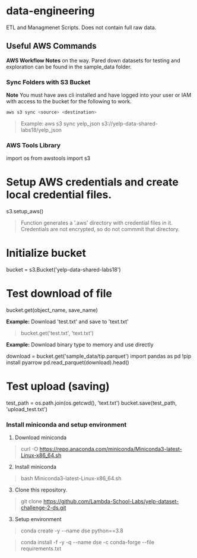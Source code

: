 # data-engineering
ETL and Managmenet Scripts.  Does not contain full raw data.


## Useful AWS Commands

**AWS Workflow Notes** on the way.  Pared down datasets for testing and exploration can be found in the sample_data folder.

### Sync Folders with S3 Bucket

**Note** You must have aws cli installed and have logged into your user or IAM with access to the bucket for the following to work.

```Bash
aws s3 sync <source> <destination>
```

> Example: aws s3 sync yelp_json s3://yelp-data-shared-labs18/yelp_json


### AWS Tools Library

import os
from awstools import s3

# Setup AWS credentials and create local credential files.
s3.setup_aws()

> Function generates a '.aws' directory with credential files in it.  Credentials are not encrypted, so do not commmit that directory.

# Initialize bucket
bucket = s3.Bucket('yelp-data-shared-labs18')

# Test download of file
bucket.get(object_name, save_name)

**Example:** Download 'test.txt' and save to 'text.txt'

> bucket.get('test.txt', 'text.txt')

**Example:** Download binary type to memory and use directly

download = bucket.get('sample_data/tip.parquet')
import pandas as pd
!pip install pyarrow
pd.read_parquet(download).head()

# Test upload (saving)
test_path = os.path.join(os.getcwd(), 'text.txt')
bucket.save(test_path, 'upload_test.txt')

### Install miniconda and setup environment

1. Download miniconda

> curl -O https://repo.anaconda.com/miniconda/Miniconda3-latest-Linux-x86_64.sh

2. Install miniconda

> bash Miniconda3-latest-Linux-x86_64.sh

3. Clone this repository.

> git clone https://github.com/Lambda-School-Labs/yelp-dataset-challenge-2-ds.git

3. Setup environment

> conda create -y --name dse python==3.8

> conda install -f -y -q --name dse -c conda-forge --file requirements.txt
